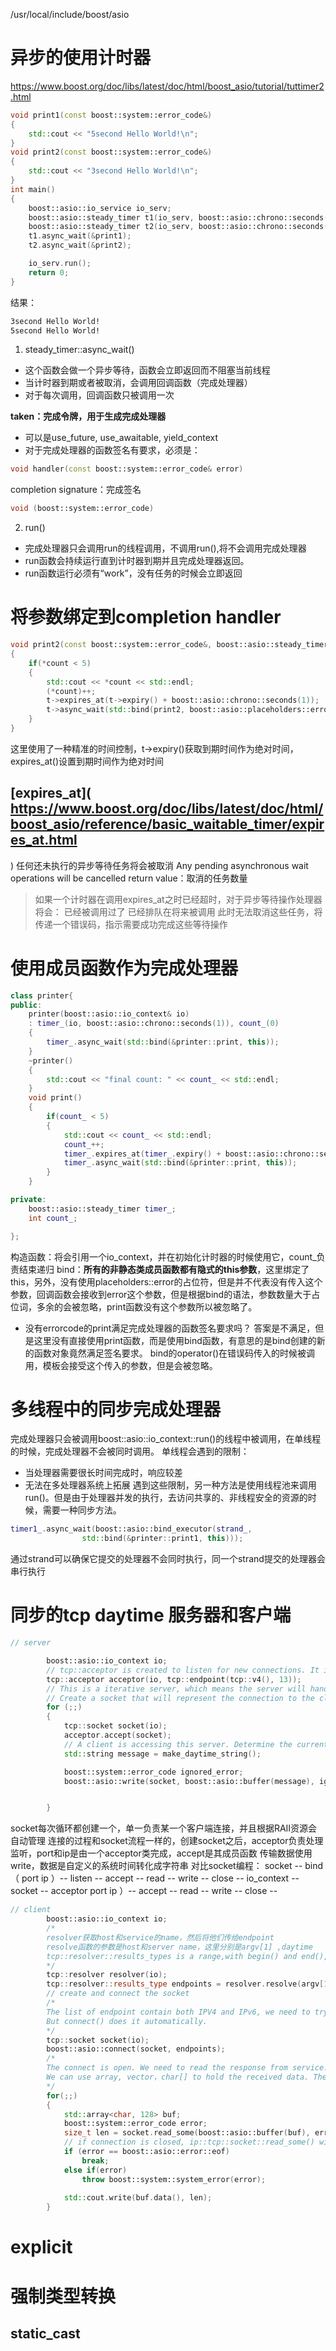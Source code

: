 /usr/local/include/boost/asio
# 异步的使用计时器
https://www.boost.org/doc/libs/latest/doc/html/boost_asio/tutorial/tuttimer2.html

```cpp
void print1(const boost::system::error_code&)
{
    std::cout << "5second Hello World!\n";
}
void print2(const boost::system::error_code&)
{
    std::cout << "3second Hello World!\n";
}
int main()
{
    boost::asio::io_service io_serv;
    boost::asio::steady_timer t1(io_serv, boost::asio::chrono::seconds(5));
    boost::asio::steady_timer t2(io_serv, boost::asio::chrono::seconds(3));
    t1.async_wait(&print1);
    t2.async_wait(&print2);

    io_serv.run();
    return 0;
}
```
结果：
```bash
3second Hello World!
5second Hello World!
```
1. steady_timer::async_wait() 
- 这个函数会做一个异步等待，函数会立即返回而不阻塞当前线程
- 当计时器到期或者被取消，会调用回调函数（完成处理器）
- 对于每次调用，回调函数只被调用一次

**taken：完成令牌，用于生成完成处理器**
- 可以是use_future, use_awaitable, yield_context
- 对于完成处理器的函数签名有要求，必须是：
```cpp
void handler(const boost::system::error_code& error)
```
completion signature：完成签名
```cpp
void (boost::system::error_code)
```

2. run()
- 完成处理器只会调用run的线程调用，不调用run(),将不会调用完成处理器
- run函数会持续运行直到计时器到期并且完成处理器返回。
- run函数运行必须有“work”，没有任务的时候会立即返回


# 将参数绑定到completion handler

```cpp
void print2(const boost::system::error_code&, boost::asio::steady_timer* t, int* count)
{
    if(*count < 5)
    {
        std::cout << *count << std::endl;
        (*count)++;
        t->expires_at(t->expiry() + boost::asio::chrono::seconds(1));
        t->async_wait(std::bind(print2, boost::asio::placeholders::error, t, count));
    }
}
```
这里使用了一种精准的时间控制，t->expiry()获取到期时间作为绝对时间，expires_at()设置到期时间作为绝对时间

## [expires_at]( https://www.boost.org/doc/libs/latest/doc/html/boost_asio/reference/basic_waitable_timer/expires_at.html
)
任何还未执行的异步等待任务将会被取消 Any pending asynchronous wait operations will be cancelled
return value：取消的任务数量
> 如果一个计时器在调用expires_at之时已经超时，对于异步等待操作处理器将会：
> 已经被调用过了
> 已经排队在将来被调用
此时无法取消这些任务，将传递一个错误码，指示需要成功完成这些等待操作

# 使用成员函数作为完成处理器


```cpp
class printer{
public:
    printer(boost::asio::io_context& io) 
    : timer_(io, boost::asio::chrono::seconds(1)), count_(0)
    {
        timer_.async_wait(std::bind(&printer::print, this));
    }
    ~printer()
    {
        std::cout << "final count: " << count_ << std::endl;
    }
    void print()
    {
        if(count_ < 5)
        {
            std::cout << count_ << std::endl;
            count_++;
            timer_.expires_at(timer_.expiry() + boost::asio::chrono::seconds(1));
            timer_.async_wait(std::bind(&printer::print, this));
        }
    }

private: 
    boost::asio::steady_timer timer_;
    int count_;

};
```
构造函数：将会引用一个io_context，并在初始化计时器的时候使用它，count_负责结束递归
    bind：**所有的非静态类成员函数都有隐式的this参数**，这里绑定了this，另外，没有使用placeholders::error的占位符，但是并不代表没有传入这个参数，回调函数会接收到error这个参数，但是根据bind的语法，参数数量大于占位词，多余的会被忽略，print函数没有这个参数所以被忽略了。
- 没有errorcode的print满足完成处理器的函数签名要求吗？
    答案是不满足，但是这里没有直接使用print函数，而是使用bind函数，有意思的是bind创建的新的函数对象竟然满足签名要求。
    bind的operator()在错误码传入的时候被调用，模板会接受这个传入的参数，但是会被忽略。


# 多线程中的同步完成处理器
完成处理器只会被调用boost::asio::io_context::run()的线程中被调用，在单线程的时候，完成处理器不会被同时调用。
单线程会遇到的限制：
- 当处理器需要很长时间完成时，响应较差
- 无法在多处理器系统上拓展
遇到这些限制，另一种方法是使用线程池来调用run()。但是由于处理器并发的执行，去访问共享的、非线程安全的资源的时候，需要一种同步方法。
```cpp
timer1_.async_wait(boost::asio::bind_executor(strand_,
                std::bind(&printer::print1, this)));
```
通过strand可以确保它提交的处理器不会同时执行，同一个strand提交的处理器会串行执行
 

 # 同步的tcp daytime 服务器和客户端
```cpp
// server

        boost::asio::io_context io;
        // tcp::acceptor is created to listen for new connections. It is initialised to listen on TCP port 13, for IPV4.
        tcp::acceptor acceptor(io, tcp::endpoint(tcp::v4(), 13));
        // This is a iterative server, which means the server will handle one connection at a time. 
        // Create a socket that will represent the connection to the client, and then wait for a connection.
        for (;;)
        {
            tcp::socket socket(io);
            acceptor.accept(socket);
            // A client is accessing this server. Determine the current time and transfer the information to the client.
            std::string message = make_daytime_string();

            boost::system::error_code ignored_error;
            boost::asio::write(socket, boost::asio::buffer(message), ignored_error);


        }

```
socket每次循环都创建一个，单一负责某一个客户端连接，并且根据RAII资源会自动管理
连接的过程和socket流程一样的，创建socket之后，acceptor负责处理监听，port和ip是由一个acceptor类完成，accept是其成员函数
传输数据使用write，数据是自定义的系统时间转化成字符串
对比socket编程： 
              socket -- bind（ port ip ）-- listen -- accept -- read -- write -- close -- 
io_context -- socket -- acceptor port ip ）-- accept -- read -- write -- close -- 

```cpp
// client
        boost::asio::io_context io;
        /*
        resolver获取host和service的name，然后将他们传给endpoint
        resolve函数的参数是host和server name，这里分别是argv[1] ,daytime
        tcp::resolver::results_types is a range,with begin() and end(),can be used for iterating over(迭代遍历) the result
        */ 
        tcp::resolver resolver(io);
        tcp::resolver::results_type endpoints = resolver.resolve(argv[1], "daytime");
        // create and connect the socket
        /*
        The list of endpoint contain both IPV4 and IPv6, we need to try each of them until find one that works.
        But connect() does it automatically.
        */
        tcp::socket socket(io);
        boost::asio::connect(socket, endpoints);
        /* 
        The connect is open. We need to read the response from service.
        We can use array, vector，char[] to hold the received data. The boost::asio::buffer() automatically determines the size of the array
        */
        for(;;)
        {
            std::array<char, 128> buf;
            boost::system::error_code error;
            size_t len = socket.read_some(boost::asio::buffer(buf), error);
            // if connection is closed, ip::tcp::socket::read_some() will exit with the boost::system::error::eof error,which is how to exit the loop.
            if (error == boost::asio::error::eof)
                break;
            else if(error)
                throw boost::system::system_error(error);
            
            std::cout.write(buf.data(), len);
        }
```


# explicit


# 强制类型转换
##  static_cast